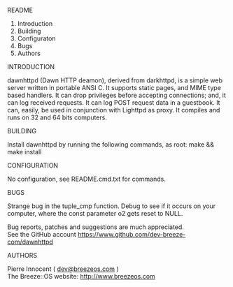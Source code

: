 README

   1. Introduction
   2. Building
   3. Configuraton
   4. Bugs
   5. Authors


INTRODUCTION

   dawnhttpd (Dawn HTTP deamon), derived from darkhttpd, is a simple web
   server written in portable ANSI C. It supports static pages, and MIME
   type based handlers. It can drop privileges before accepting connections;
   and, it can log received requests. It can log POST request data in a
   guestbook. It can, easily, be used in conjunction with Lighttpd as proxy.
   It compiles and runs on 32 and 64 bits computers.


BUILDING

   Install dawnhttpd by running the following commands, as root:
   make && make install


CONFIGURATION

   No configuration, see README.cmd.txt for commands.


BUGS

   Strange bug in the tuple_cmp function. Debug to see if it occurs 
   on your computer, where the const parameter o2 gets reset to NULL.

   Bug reports, patches and suggestions are much appreciated.  
   See the GitHub account https://www.github.com/dev-breeze-com/dawnhttpd

AUTHORS

   Pierre Innocent ( dev@breezeos.com )  
   The Breeze::OS website: http://www.breezeos.com

